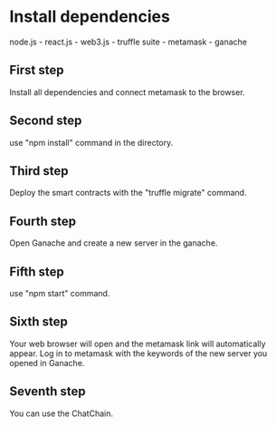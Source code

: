 # Install dependencies

node.js - react.js - web3.js - truffle suite - metamask - ganache

## First step

Install all dependencies and connect metamask to the browser.

## Second step

use "npm install" command in the directory.

## Third step

Deploy the smart contracts with the "truffle migrate" command.

## Fourth step

Open Ganache and create a new server in the ganache. 

## Fifth step

use "npm start" command.

## Sixth step

Your web browser will open and the metamask link will automatically appear. Log in to metamask with the keywords of the new server you opened in Ganache.

## Seventh step

You can use the ChatChain.
